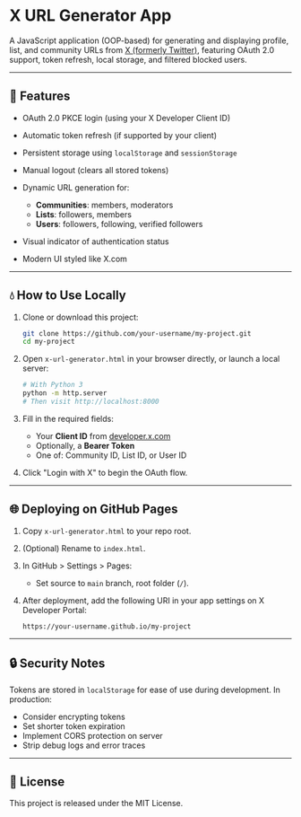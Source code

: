 # X URL Generator App

A JavaScript application (OOP-based) for generating and displaying profile, list, and community URLs from [X (formerly Twitter)](https://x.com), featuring OAuth 2.0 support, token refresh, local storage, and filtered blocked users.

---

## 🚀 Features

- OAuth 2.0 PKCE login (using your X Developer Client ID)
- Automatic token refresh (if supported by your client)
- Persistent storage using `localStorage` and `sessionStorage`
- Manual logout (clears all stored tokens)
- Dynamic URL generation for:

  - **Communities**: members, moderators
  - **Lists**: followers, members
  - **Users**: followers, following, verified followers

- Visual indicator of authentication status
- Modern UI styled like X.com

---

## 💧 How to Use Locally

1. Clone or download this project:

   ```bash
   git clone https://github.com/your-username/my-project.git
   cd my-project
   ```

2. Open `x-url-generator.html` in your browser directly, or launch a local server:

   ```bash
   # With Python 3
   python -m http.server
   # Then visit http://localhost:8000
   ```

3. Fill in the required fields:

   - Your **Client ID** from [developer.x.com](https://developer.x.com)
   - Optionally, a **Bearer Token**
   - One of: Community ID, List ID, or User ID

4. Click "Login with X" to begin the OAuth flow.

---

## 🌐 Deploying on GitHub Pages

1. Copy `x-url-generator.html` to your repo root.
2. (Optional) Rename to `index.html`.
3. In GitHub > Settings > Pages:

   - Set source to `main` branch, root folder (`/`).

4. After deployment, add the following URI in your app settings on X Developer Portal:

   ```
   https://your-username.github.io/my-project
   ```

---

## 🔒 Security Notes

Tokens are stored in `localStorage` for ease of use during development. In production:

- Consider encrypting tokens
- Set shorter token expiration
- Implement CORS protection on server
- Strip debug logs and error traces

---

## 📄 License

This project is released under the MIT License.
